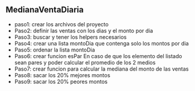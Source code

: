 ## MedianaVentaDiaria

- paso1: crear los archivos del proyecto
- Paso2: definir las ventas con los dias y el monto por dia
- Paso3: buscar y tener los helpers necesarios
- Paso4: crear una lista montoDia que contenga solo los montos por dia
- Paso5: ordenar la lista montoDia
- Paso6: crear funcion esPar En caso de que los elemento del listado sean pares y poder calcular el promedio de los 2 medios
- Paso7: crear funcion para calcular la mediana del monto de las ventas
- Paso8: sacar los 20% mejores montos
- Paso9: sacar los 20% peores montos